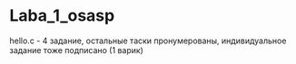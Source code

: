 # Laba_1_osasp
hello.c - 4 задание, остальные таски пронумерованы, индивидуальное задание тоже подписано (1 варик)
